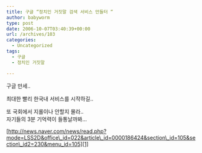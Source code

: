 ```yaml
---
title: 구글 “정치인 거짓말 검색 서비스 만들터 “
author: babyworm
type: post
date: 2006-10-07T03:40:39+00:00
url: /archives/103
categories:
  - Uncategorized
tags:
  - 구글
  - 정치인 거짓말

---
```

구글 만세..

최대한 빨리 한국내 서비스를 시작하길..

또 국회에서 지롤이나 안할지 몰라..  
자기들의 3분 기억력이 들통날까봐&#8230;

[http://news.naver.com/news/read.php?mode=LSS2D&office\_id=022&article\_id=0000186424&section\_id=105&section\_id2=230&menu_id=105][1]

 [1]: http://news.naver.com/news/read.php?mode=LSS2D&office_id=022&article_id=0000186424&section_id=105&section_id2=230&menu_id=105